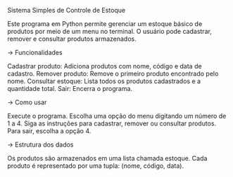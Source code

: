 
Sistema Simples de Controle de Estoque

Este programa em Python permite gerenciar um estoque básico de produtos por meio de um menu no terminal. 
O usuário pode cadastrar, remover e consultar produtos armazenados.

-> Funcionalidades

Cadastrar produto: Adiciona produtos com nome, código e data de cadastro.
Remover produto: Remove o primeiro produto encontrado pelo nome.
Consultar estoque: Lista todos os produtos cadastrados e a quantidade total.
Sair: Encerra o programa.

-> Como usar

Execute o programa.
Escolha uma opção do menu digitando um número de 1 a 4.
Siga as instruções para cadastrar, remover ou consultar produtos.
Para sair, escolha a opção 4.

-> Estrutura dos dados

Os produtos são armazenados em uma lista chamada estoque.
Cada produto é representado por uma tupla: (nome, código, data).

